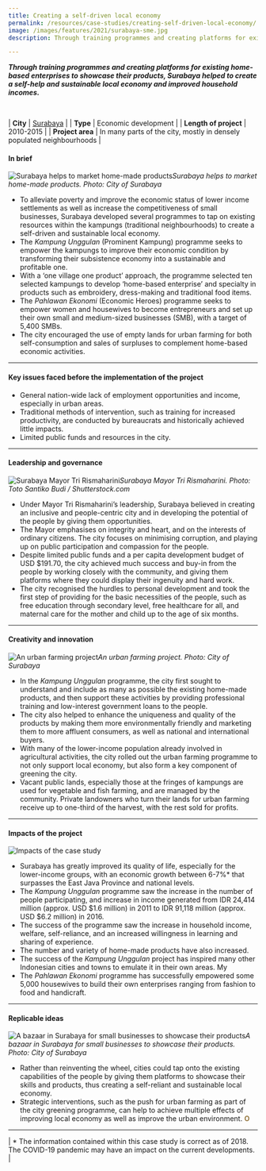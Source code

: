 ```yaml
---
title: Creating a self-driven local economy 
permalink: /resources/case-studies/creating-self-driven-local-economy/
image: /images/features/2021/surabaya-sme.jpg
description: Through training programmes and creating platforms for existing home-based enterprises to showcase their products, Surabaya helped to create a self-help and sustainable local economy and improved household incomes.

---
```


***Through training programmes and creating platforms for existing home-based enterprises to showcase their products, Surabaya helped to create a self-help and sustainable local economy and improved household incomes.*** 

<br>

| **City** | [Surabaya](/laureates/2018/special-mentions/surabaya/) |
| **Type** | Economic development |
| **Length of project** | 2010-2015 |
| **Project area** | In many parts of the city, mostly in densely populated neighbourhoods  |

#### **In brief**

![Surabaya helps to market home-made products](/images/features/2021/surabaya-smb.jpg/)*Surabaya helps to market home-made products. Photo: City of Surabaya*

- To alleviate poverty and improve the economic status of lower income settlements as well as increase the competitiveness of small businesses, Surabaya developed several programmes to tap on existing resources within the kampungs (traditional neighbourhoods) to create a self-driven and sustainable local economy. 
- The *Kampung Unggulan* (Prominent Kampung) programme seeks to empower the kampungs to improve their economic condition by transforming their subsistence economy into a sustainable and profitable one. 
- With a ‘one village one product’ approach, the programme selected ten selected kampungs to develop ‘home-based enterprise’ and specialty in products such as embroidery, dress-making and traditional food items. 
- The *Pahlawan Ekonomi* (Economic Heroes) programme seeks to empower women and housewives to become entrepreneurs and set up their own small and medium-sized businesses (SMB), with a target of 5,400 SMBs.
- The city encouraged the use of empty lands for urban farming for both self-consumption and sales of surpluses to complement home-based economic activities. 
 
---

#### **Key issues faced before the implementation of the project**

- General nation-wide lack of employment opportunities and income, especially in urban areas. 
- Traditional methods of intervention, such as training for increased productivity, are conducted by bureaucrats and historically achieved little impacts. 
- Limited public funds and resources in the city.

---

#### **Leadership and governance**

![Surabaya Mayor Tri Rismaharini](/images/features/2021/surabay-mayor.jpg/)*Surabaya Mayor Tri Rismaharini. Photo: Toto Santiko Budi / Shutterstock.com*

- Under Mayor Tri Rismaharini’s leadership, Surabaya believed in creating an inclusive and people-centric city and in developing the potential of the people by giving them opportunities. 
- The Mayor emphasises on integrity and heart, and on the interests of ordinary citizens. The city focuses on minimising corruption, and playing up on public participation and compassion for the people. 
- Despite limited public funds and a per capita development budget of USD $191.70, the city achieved much success and buy-in from the people by working closely with the community, and giving them platforms where they could display their ingenuity and hard work. 
- The city recognised the hurdles to personal development and took the first step of providing for the basic necessities of the people, such as free education through secondary level, free healthcare for all, and maternal care for the mother and child up to the age of six months. 

---

#### **Creativity and innovation**

![An urban farming project](/images/features/2021/surabaya-urban-farming2.jpg/)*An urban farming project. Photo: City of Surabaya*

- In the *Kampung Unggulan* programme, the city first sought to understand and include as many as possible the existing home-made products, and then support these activities by providing professional training and low-interest government loans to the people. 
- The city also helped to enhance the uniqueness and quality of the products by making them more environmentally friendly and marketing them to more affluent consumers, as well as national and international buyers. 
- With many of the lower-income population already involved in agricultural activities, the city rolled out the urban farming programme to not only support local economy, but also form a key component of greening the city. 
- Vacant public lands, especially those at the fringes of kampungs are used for vegetable and fish farming, and are managed by the community. Private landowners who turn their lands for urban farming receive up to one-third of the harvest, with the rest sold for profits. 

---

#### **Impacts of the project**

![Impacts of the case study](/images/features/2021/icons-surabaya-case-study.png/)

- Surabaya has greatly improved its quality of life, especially for the lower-income groups, with an economic growth between 6-7%* that surpasses the East Java Province and national levels. 
- The *Kampung Unggulan* programme saw the increase in the number of people participating, and increase in income generated from IDR 24,414 million (approx. USD $1.6 million) in 2011 to IDR 91,118 million (approx. USD $6.2 million) in 2016.
- The success of the programme saw the increase in household income, welfare, self-reliance, and an increased willingness in learning and sharing of experience. 
- The number and variety of home-made products have also increased. 
- The success of the *Kampung Unggulan* project has inspired many other Indonesian cities and towns to emulate it in their own areas. My 
- The *Pahlawan Ekonomi* programme has successfully empowered some 5,000 housewives to build their own enterprises ranging from fashion to food and handicraft. 

---

#### **Replicable ideas**

![A bazaar in Surabaya for small businesses to showcase their products](/images/features/2021/surabaya-bazaar.jpg/)*A bazaar in Surabaya for small businesses to showcase their products. Photo: City of Surabaya*

- Rather than reinventing the wheel, cities could tap onto the existing capabilities of the people by giving them platforms to showcase their skills and products, thus creating a self-reliant and sustainable local economy. 
- Strategic interventions, such as the push for urban farming as part of the city greening programme, can help to achieve multiple effects of improving local economy as well as improve the urban environment. **<font color="#967942">O</font>**

---

| \* The information contained within this case study is correct as of 2018. The COVID-19 pandemic may have an impact on the current developments. |
